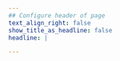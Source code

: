 ```yaml
---
## Configure header of page
text_align_right: false
show_title_as_headline: false
headline: |

---
```

